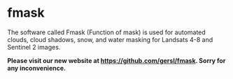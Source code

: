 # fmask

The software called Fmask (Function of mask) is used for automated clouds, cloud shadows, snow, and water masking for Landsats 4-8 and Sentinel 2 images.

**Please visit our new website at https://github.com/gersl/fmask. Sorry for any inconvenience.**

